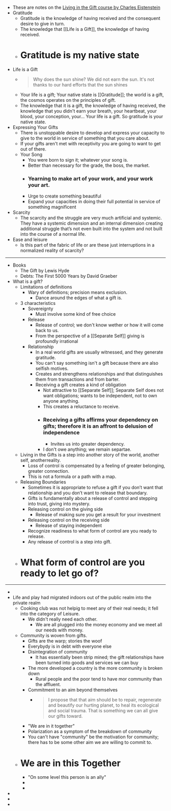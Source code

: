 - These are notes on the [Living in the Gift course by Charles Eistenstein](https://charleseisenstein.org/courses/living-in-the-gift)
- Gratitude
	- Gratitude is the knowledge of having received and the consequent desire to give in turn.
	- The knowledge that [[Life is a Gift]], the knowledge of having received.
	- # Gratitude is my native state
- Life is a Gift
	- > Why does the sun shine? We did not earn the sun. It's not thanks to our hard efforts that the sun shines
	- Your life is a gift; Your native state is [[Gratitude]]; the world is a gift, the cosmos operates on the principles of gift.
	- The knowledge that it is a gift, the knowledge of having received, the knowledge that you didn't earn your breath, your heartbeat, your blood, your conception, your... Your life is a gift. So gratitude is your native state.
- Expressing Your Gifts
	- There is unstoppable desire to develop and express your capacity to give to the world in service of something that you care about.
	- If your gifts aren't met with receptivity you are going to want to get out of there.
	- Your Song
		- You were born to sign it; whatever your song is.
		- Better than necessary for the grade, the boss, the market.
		- ### Yearning to make art of your work, and your work your art.
		- Urge to create something beautiful
		- Expand your capacities in doing their full potential in service of something magnificent
- Scarcity
	- The scarcity and the struggle are very much artificial and systemic. They have a systemic dimension and an internal dimension creating additional struggle that’s not even built into the system and not built into the course of a normal life.
- Ease and leisure
	- Is this part of the fabric of life or are these just interruptions in a normalized reality of scarcity?
- ---
- Books
	- The Gift by Lewis Hyde
	- Debts: The First 5000 Years by David Graeber
- What is a gift?
	- Limitations of definitions
		- Wary of definitions;  precision means exclusion.
			- Dance around the edges of what a gift is.
	- 3 characteristics
		- Sovereignty
			- Must involve some kind of free choice
		- Release
			- Release of control; we don't know wether or how it will come back to us.
			- From the perspective of a [[Separate Self]] giving is profoundly irrational
		- Relationship
			- In a real world gifts are usually witnessed, and they generate gratitude.
			- You can't say something isn't a gift because there are also selfish motives.
			- Creates and strengthens relationships and that distinguishes them from transactions and from barter.
			- Receiving a gift creates a kind of obligation
				- Not attractive to [[Separate Self]]; Separate Self does not want obligations; wants to be independent, not to own anyone anything.
				- This creates a reluctance to receive.
				- ### Receiving a gifts affirms your dependency on gifts; therefore it is an affront to delusion of independence
					- Invites us into greater dependency.
				- I don't owe anything; we remain separtae.
	- Living in the Gifts is a step into another story of the world, another self, anotherreality.
		- Loss of control is compensated by a feeling of greater belonging, greater connection.
		- This is not a formula or a path with a map.
	- Releasing Boundaries
		- Sometimes it is appropriate to refuse a gift if you don’t want that relationship and you don’t
		  want to release that boundary.
		- Gifts is fundamentally about a release of control and stepping into trust, giving into mystery.
		- Releasing control on the giving side
			- Release of making sure you get a result for your investment
		- Releasing control on the receiving side
			- Release of staying independent
		- Recognize readiness to what form of control are you ready to release.
		- Any release of control is a step into gift.
	- # What form of control are you ready to let go of?
- ---
-
- Life and play had migrated indoors out of the public realm into the private realm
	- Cooking club was not helpig to meet any of their real needs; it fell into the category of Leisure.
		- We didn't really need each other.
			- We are all plugged into the money economy and we meet all our needs with money.
	- Community is woven from gifts.
		- Gifts are the warp; stories the woof
		- Everybydy is in debt with everyone else
		- Disintegration of community
			- It has essentially been strip mined; the gift relationships have been turned into goods and services we can buy
		- The more developed a country is the more community is broken down
			- Rural people and the poor tend to have mor community than the affluent.
		- Commitment to an aim beyond themselves
			- > I propose that that aim should be to repair, regenerate and beautify our hurting planet, to heal its ecological and social trauma. That is something we can all give our gifts toward.
		- "We are in it together"
		- Polarization as a symptom of the breakdown of community
		- You can't have "community" be the motivation for community; there has to be some other aim we are willing to commit to.
	- # We are in this Together
		- "On some level this person is an ally"
		-
		-
-
-
-